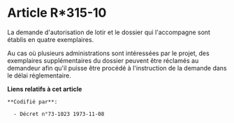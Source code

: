 # Article R*315-10

La demande d'autorisation de lotir et le dossier qui l'accompagne sont établis en quatre exemplaires.

Au cas où plusieurs administrations sont intéressées par le projet, des exemplaires supplémentaires du dossier peuvent être
réclamés au demandeur afin qu'il puisse être procédé à l'instruction de la demande dans le délai réglementaire.

**Liens relatifs à cet article**

	**Codifié par**:

	  - Décret n°73-1023 1973-11-08
